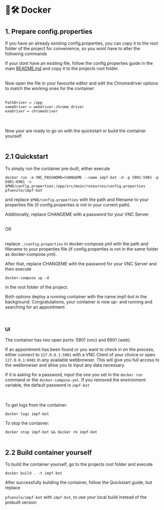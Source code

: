 # 🐋🛠 Docker

## 1. Prepare config.properties

If you have an already existing config.properties, you can copy it to the root folder of the project for convenience, so you wont have to alter the following commands

If your dont have an existing file, follow the config.properties guide in the main [README.md](https://github.com/TobseF/impf-bot/blob/master/README.md) and copy it to the projects root folder.

<br>
Now open the file in your favourite editor and edit the Chromedriver options to match the working ones for the container:
<br><br>

```
PathDriver = /app
nameDriver = webdriver.chrome.driver
exeDriver = chromedriver
```
<br><br>
Now your are ready to go on with the quickstart or build the container yourself
<br><br>

## 2.1 Quickstart

To simply run the container pre-built, either execute

```docker run -e VNC_PASSWORD=CHANGEME --name impf-bot -d -p 5901:5901 -p 6901:6901 -v $PWD/config.properties:/app/src/main/resources/config.properties pfuenzle/impf-bot```

and replace ```$PWD/config.properties``` with the path and filename to your properties file (if config.properties is not in your current path).

Additionally, replace CHANGEME with a password for your VNC Server.
<br><br>

OR 
<br><br>

replace ```./config.properties``` in docker-compose.yml with the path and filename to your properties file (if config.properties is not in the same folder as docker-compose.yml).

After that, replace CHANGEME with the password for your VNC Server and then execute 

```docker-compose up -d```

in the root folder of the project. 


Both options deploy a running container with the name impf-bot in the background.
Congratulations, your container is now up- and running and searching for an appointment  

<br>

### UI  

The container has two open ports: 5901 (vnc) and 6901 (web).

If an appointment has been found or you want to check in on the process, 
either connect to ```127.0.0.1:5901``` with a VNC Client of your choice
or
open ```127.0.0.1:6901``` in any available webbrowser. This will give you full access to the webbrowser and allow you to input any data necessary.

If it is asking for a password, input the one you set in the ```docker run``` command or the ```docker-compose.yml```. If you removed the environment variable, the default password is ```impf-bot```

<br><br>
To get logs from the container:

```docker logs impf-bot```

To stop the container:

```docker stop impf-bot && docker rm impf-bot```
<br><br>

## 2.2 Build container yourself

To build the container yourself, go to the projects root folder and execute

```docker build . -t impf-bot```

After successfully building the container, follow the Quickstart guide, but replace 

```pfuenzle/impf-bot``` with ```impf-bot```, to use your local build instead of the prebuilt version
